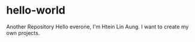 # hello-world
Another Repository
Hello everone, I'm Htein Lin Aung. I want to create my own projects. 

